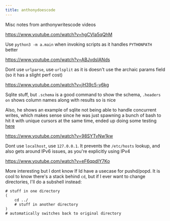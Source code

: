 ```yaml
---
title: anthonydoescode
---
```


Misc notes from anthonywritescode videos

<https://www.youtube.com/watch?v=hgCVIa5qQhM>

Use `python3 -m a.main` when invoking scripts as it handles `PYTHONPATH` better

<https://www.youtube.com/watch?v=ABJvdsIANds>

Dont use `urlparse`, use `urlsplit` as it is doesn't use the archaic params field (so it has a slight perf cost)

<https://www.youtube.com/watch?v=jH39c5-y6kg>

Sqlite stuff, but `.schema` is a good command to show the schema, `.headers on` shows column names along with results so is nice

Also, he shows an example of sqlite not being able to handle concurrent writes, which makes sense since he was just spawning a bunch of bash to hit it with unique cursors at the same time, ended up doing some testing [here](./../../../databases/sql/)

<https://www.youtube.com/watch?v=98SYTvNw1kw>

Dont use `localhost`, use `127.0.0.1`. It prevents the `/etc/hosts` lookup, and also gets around IPv6 issues, as you're explicitly using IPv4

<https://www.youtube.com/watch?v=eF6qpdIY7Ko>

More interesting but I dont know If Id have a usecase for pushd/popd. It is cool to know there's a stack behind `cd`, but if I ever want to change directories, I'll do a subshell instead:

```
# stuff in one directory
(
    cd ../
    # stuff in another directory
)
# automatically switches back to original directory
```
